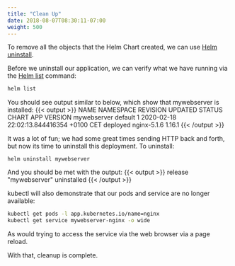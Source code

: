 ```yaml
---
title: "Clean Up"
date: 2018-08-07T08:30:11-07:00
weight: 500
---
```


To remove all the objects that the Helm Chart created, we can use [Helm
uninstall](https://helm.sh/docs/helm/helm_uninstall/).

Before we uninstall our application, we can verify what we have running via the
[Helm list](https://helm.sh/docs/helm/helm_list/) command:

```sh
helm list
```

You should see output similar to below, which show that mywebserver is installed:
{{< output >}}
NAME            NAMESPACE       REVISION        UPDATED                                 STATUS          CHART           APP VERSION
mywebserver     default         1               2020-02-18 22:02:13.844416354 +0100 CET deployed        nginx-5.1.6     1.16.1
{{< /output >}}

It was a lot of fun; we had some great times sending HTTP back and forth, but now its time to uninstall this deployment.  To uninstall:

```
helm uninstall mywebserver
```

And you should be met with the output:
{{< output >}}
release "mywebserver" uninstalled
{{< /output >}}

kubectl will also demonstrate that our pods and service are no longer available:

```sh
kubectl get pods -l app.kubernetes.io/name=nginx
kubectl get service mywebserver-nginx -o wide
```

As would trying to access the service via the web browser via a page reload.

With that, cleanup is complete.
